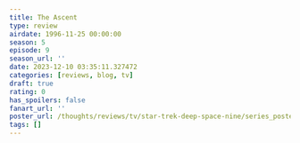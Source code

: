 ```yaml
---
title: The Ascent
type: review
airdate: 1996-11-25 00:00:00
season: 5
episode: 9
season_url: ''
date: 2023-12-10 03:35:11.327472
categories: [reviews, blog, tv]
draft: true
rating: 0
has_spoilers: false
fanart_url: ''
poster_url: /thoughts/reviews/tv/star-trek-deep-space-nine/series_poster.jpg
tags: []
---
```


